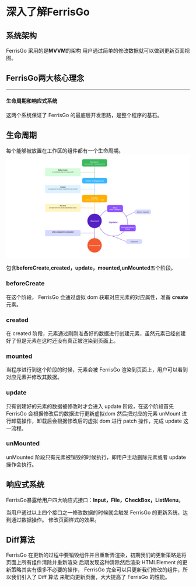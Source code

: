 # 深入了解FerrisGo

## 系统架构
FerrisGo  采用的是**MVVM**的架构
用户通过简单的修改数据就可以做到更新页面视图。

## FerrisGo两大核心理念
---

#### 生命周期和响应式系统
这两个系统保证了  FerrisGo  的最底层开发思路，是整个程序的基石。


## 生命周期
每个能够被放置在工作区的组件都有一个生命周期。
![image size](../.vitepress/public/lifecycle.png)
<!-- <a title="xx" style:>![image](../.vitepress/public/lifecycle.png)</a> -->

包含**beforeCreate,created，update，mounted,unMounted**五个阶段。

### beforeCreate
在这个阶段，  FerrisGo  会通过虚拟  dom  获取对应元素的对应属性，准备  **create**  元素。

### created
在  created  阶段，元素通过刚刚准备好的数据进行创建元素，虽然元素已经创建好了但是元素在这时还没有真正被渲染到页面上。

### mounted
当程序进行到这个阶段的时候，元素会被  FerrisGo  渲染到页面上，用户可以看到对应元素并修改其数据。

### update
只有创建好的元素的数据被修改时才会进入  update  阶段，在这个阶段首先  FerrisGo  会根据修改后的数据进行更新虚拟dom
然后把对应的元素  unMount  进行卸载操作，卸载后会根据修改后的虚拟  dom  进行  patch  操作，完成  update  这一流程。

### unMounted
unMounted  阶段只有元素被销毁的时候执行，即用户主动删除元素或者  update  操作会执行。


## 响应式系统

FerrisGo暴露给用户四大响应式接口：**Input，File，CheckBox，ListMenu**。

当用户通过以上四个接口之一修改数据的时候就会触发  FerrisGo  的更新系统，达到通过数据操作。
修改页面样式的效果。

## Diff算法

FerrisGo  在更新的过程中要销毁组件并且重新弄渲染，初期我们的更新策略是将页面上所有组件清除并重新渲染
后期发现这种清除然后渲染  HTMLElement  的更新策略其实有很多不必要的操作，  FerrisGo  完全可以只更新我们修改的组件，所以我们引入了  Diff  算法
来靶向更新页面，大大提高了  FerrisGo  的性能。
